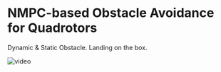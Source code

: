# NMPC-based Obstacle Avoidance for Quadrotors
Dynamic & Static Obstacle.
Landing on the box.

![video](result_video.gif)  
